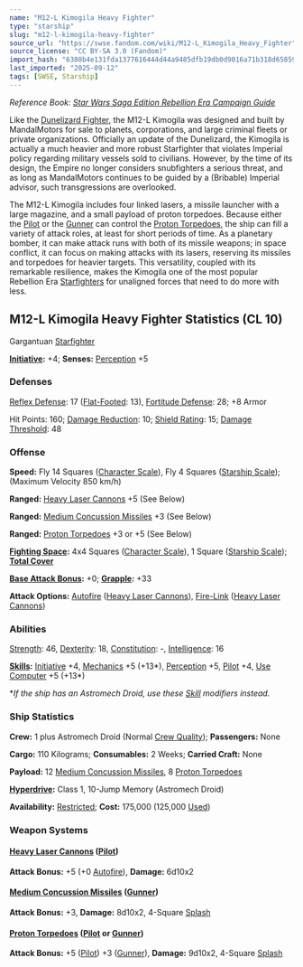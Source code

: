 ```yaml
---
name: "M12-L Kimogila Heavy Fighter"
type: "starship"
slug: "m12-l-kimogila-heavy-fighter"
source_url: "https://swse.fandom.com/wiki/M12-L_Kimogila_Heavy_Fighter"
source_license: "CC BY-SA 3.0 (Fandom)"
import_hash: "6380b4e131fda1377616444d44a9485dfb19db0d9016a71b318d6585918237fb"
last_imported: "2025-09-12"
tags: [SWSE, Starship]
---
```

*Reference Book: [Star Wars Saga Edition Rebellion Era Campaign Guide](https://swse.fandom.com/wiki/Star_Wars_Saga_Edition_Rebellion_Era_Campaign_Guide)*

Like the [Dunelizard Fighter](https://swse.fandom.com/wiki/Dunelizard_Fighter), the M12-L Kimogila was designed and built by MandalMotors for sale to planets, corporations, and large criminal fleets or private organizations. Officially an update of the Dunelizard, the Kimogila is actually a much heavier and more robust Starfighter that violates Imperial policy regarding military vessels sold to civilians. However, by the time of its design, the Empire no longer considers snubfighters a serious threat, and as long as MandalMotors continues to be guided by a (Bribable) Imperial advisor, such transgressions are overlooked.

The M12-L Kimogila includes four linked lasers, a missile launcher with a large magazine, and a small payload of proton torpedoes. Because either the [Pilot](https://swse.fandom.com/wiki/Pilot_(Vehicle_Combat)) or the [Gunner](https://swse.fandom.com/wiki/Gunner) can control the [Proton Torpedoes](https://swse.fandom.com/wiki/Proton_Torpedoes), the ship can fill a variety of attack roles, at least for short periods of time. As a planetary bomber, it can make attack runs with both of its missile weapons; in space conflict, it can focus on making attacks with its lasers, reserving its missiles and torpedoes for heavier targets. This versatility, coupled with its remarkable resilience, makes the Kimogila one of the most popular Rebellion Era [Starfighters](https://swse.fandom.com/wiki/Starfighters) for unaligned forces that need to do more with less.

## M12-L Kimogila Heavy Fighter Statistics (CL 10)
Gargantuan [Starfighter](https://swse.fandom.com/wiki/Starfighter)

**[Initiative](https://swse.fandom.com/wiki/Initiative):** +4; **Senses:** [Perception](https://swse.fandom.com/wiki/Perception) +5
### Defenses
[Reflex Defense](https://swse.fandom.com/wiki/Reflex_Defense_(Vehicles)): 17 ([Flat-Footed](https://swse.fandom.com/wiki/Flat-Footed): 13), [Fortitude Defense](https://swse.fandom.com/wiki/Fortitude_Defense_(Vehicles)): 28; +8 Armor

Hit Points: 160; [Damage Reduction](https://swse.fandom.com/wiki/Damage_Reduction): 10; [Shield Rating](https://swse.fandom.com/wiki/Shield_Rating): 15; [Damage Threshold](https://swse.fandom.com/wiki/Damage_Threshold_(Vehicles)): 48
### Offense
**Speed:** Fly 14 Squares ([Character Scale](https://swse.fandom.com/wiki/Character_Scale)), Fly 4 Squares ([Starship Scale](https://swse.fandom.com/wiki/Starship_Scale)); (Maximum Velocity 850 km/h)

**Ranged:** [Heavy Laser Cannons](https://swse.fandom.com/wiki/Heavy_Laser_Cannons) +5 (See Below)

**Ranged:** [Medium Concussion Missiles](https://swse.fandom.com/wiki/Medium_Concussion_Missiles) +3 (See Below)

**Ranged:** [Proton Torpedoes](https://swse.fandom.com/wiki/Proton_Torpedoes) +3 or +5 (See Below)

**[Fighting Space](https://swse.fandom.com/wiki/Fighting_Space):** 4x4 Squares ([Character Scale](https://swse.fandom.com/wiki/Character_Scale)), 1 Square ([Starship Scale](https://swse.fandom.com/wiki/Starship_Scale)); **[Total Cover](https://swse.fandom.com/wiki/Total_Cover)**

**[Base Attack Bonus](https://swse.fandom.com/wiki/Base_Attack_Bonus):** +0; **[Grapple](https://swse.fandom.com/wiki/Grapple):** +33

**Attack Options:** [Autofire](https://swse.fandom.com/wiki/Autofire_(Vehicle_Combat)) ([Heavy Laser Cannons](https://swse.fandom.com/wiki/Heavy_Laser_Cannons)), [Fire-Link](https://swse.fandom.com/wiki/Fire-Link) ([Heavy Laser Cannons](https://swse.fandom.com/wiki/Heavy_Laser_Cannons))
### Abilities
[Strength](https://swse.fandom.com/wiki/Strength): 46, [Dexterity](https://swse.fandom.com/wiki/Dexterity): 18, [Constitution](https://swse.fandom.com/wiki/Constitution): -, [Intelligence](https://swse.fandom.com/wiki/Intelligence): 16

**[Skills](https://swse.fandom.com/wiki/Skills):** [Initiative](https://swse.fandom.com/wiki/Initiative) +4, [Mechanics](https://swse.fandom.com/wiki/Mechanics) +5 (+13*), [Perception](https://swse.fandom.com/wiki/Perception) +5, [Pilot](https://swse.fandom.com/wiki/Pilot) +4, [Use Computer](https://swse.fandom.com/wiki/Use_Computer) +5 (+13*)

**If the ship has an Astromech Droid, use these [Skill](https://swse.fandom.com/wiki/Skill) modifiers instead.*
### Ship Statistics
**Crew:** 1 plus Astromech Droid (Normal [Crew Quality](https://swse.fandom.com/wiki/Crew_Quality)); **Passengers:** None

**Cargo:** 110 Kilograms; **Consumables:** 2 Weeks; **Carried Craft:** None

**Payload:** 12 [Medium Concussion Missiles](https://swse.fandom.com/wiki/Medium_Concussion_Missiles), 8 [Proton Torpedoes](https://swse.fandom.com/wiki/Proton_Torpedoes)

**[Hyperdrive](https://swse.fandom.com/wiki/Hyperdrive):** Class 1, 10-Jump Memory (Astromech Droid)

**Availability:** [Restricted](https://swse.fandom.com/wiki/Restricted); **Cost:** 175,000 (125,000 [Used](https://swse.fandom.com/wiki/Used))
### Weapon Systems
#### **[Heavy Laser Cannons](https://swse.fandom.com/wiki/Heavy_Laser_Cannons) ([Pilot](https://swse.fandom.com/wiki/Pilot_(Vehicle_Combat)))**
**Attack Bonus:** +5 (+0 [Autofire](https://swse.fandom.com/wiki/Autofire_(Vehicle_Combat))), **Damage:** 6d10x2
#### **[Medium Concussion Missiles](https://swse.fandom.com/wiki/Medium_Concussion_Missiles) ([Gunner](https://swse.fandom.com/wiki/Gunner))**
**Attack Bonus:** +3, **Damage:** 8d10x2, 4-Square [Splash](https://swse.fandom.com/wiki/Splash)

#### **[Proton Torpedoes](https://swse.fandom.com/wiki/Proton_Torpedoes) ([Pilot](https://swse.fandom.com/wiki/Pilot_(Vehicle_Combat)) or [Gunner](https://swse.fandom.com/wiki/Gunner))**
**Attack Bonus:** +5 ([Pilot](https://swse.fandom.com/wiki/Pilot_(Vehicle_Combat))) +3 ([Gunner](https://swse.fandom.com/wiki/Gunner)), **Damage:** 9d10x2, 4-Square [Splash](https://swse.fandom.com/wiki/Splash)